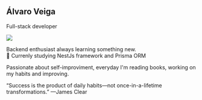 ## Álvaro Veiga

Full-stack developer

<p><a href="mailto:alvaromrveiga@gmail.com">
  <img src="https://img.shields.io/badge/-alvaromrveiga@gmail.com-277ea3?logo=gmail&logoColor=white" />
</a></p>

Backend enthusiast always learning something new.  
🌱 Currenly studying NestJs framework and Prisma ORM

Passionate about self-improviment, everyday I'm reading books, working on my habits and improving.

“Success is the product of daily habits—not once-in-a-lifetime transformations.” —James Clear

<!--
**alvaromrveiga/alvaromrveiga** is a ✨ _special_ ✨ repository because its `README.md` (this file) appears on your GitHub profile.

Here are some ideas to get you started:

- 🔭 I’m currently working on ...
- 🌱 I’m currently learning ...
- 👯 I’m looking to collaborate on ...
- 🤔 I’m looking for help with ...
- 💬 Ask me about ...
- 📫 How to reach me: ...
- 😄 Pronouns: ...
- ⚡ Fun fact: ...
-->
